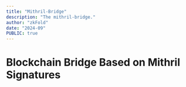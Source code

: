 ```yaml
---
title: "Mithril-Bridge"
description: "The mithril-bridge."
author: "zkFold"
date: "2024-09"
PUBLIC: true
---
```


# Blockchain Bridge Based on Mithril Signatures